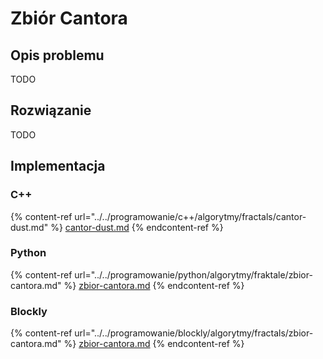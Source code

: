 # Zbiór Cantora

## Opis problemu

TODO

## Rozwiązanie

TODO

## Implementacja

### C++

{% content-ref url="../../programowanie/c++/algorytmy/fractals/cantor-dust.md" %}
[cantor-dust.md](../../programowanie/c++/algorytmy/fractals/cantor-dust.md)
{% endcontent-ref %}

### Python

{% content-ref url="../../programowanie/python/algorytmy/fraktale/zbior-cantora.md" %}
[zbior-cantora.md](../../programowanie/python/algorytmy/fraktale/zbior-cantora.md)
{% endcontent-ref %}

### Blockly

{% content-ref url="../../programowanie/blockly/algorytmy/fractals/zbior-cantora.md" %}
[zbior-cantora.md](../../programowanie/blockly/algorytmy/fractals/zbior-cantora.md)
{% endcontent-ref %}
